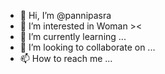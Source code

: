 - 👋 Hi, I’m @pannipasra
- 👀 I’m interested in Woman ><
- 🌱 I’m currently learning ...
- 💞️ I’m looking to collaborate on ...
- 📫 How to reach me ...

<!---
pannipasra/pannipasra is a ✨ special ✨ repository because its `README.md` (this file) appears on your GitHub profile.
You can click the Preview link to take a look at your changes.
--->
